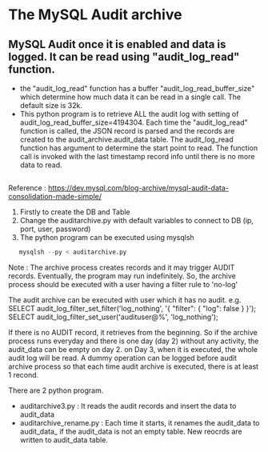 # The MySQL Audit archive 
## MySQL Audit once it is enabled and data is logged.  It can be read using "audit_log_read" function.
 - the "audit_log_read" function has a buffer "audit_log_read_buffer_size" which determine how much data it can be read in a single call.  The default size is 32k.
 - This python program is to retrieve ALL the audit log with setting of audit_log_read_buffer_size=4194304.
   Each time the "audit_log_read" function is called, the JSON record is parsed and the records are created to the audit_archive.audit_data table.
   The audit_log_read function has argument to determine the start point to read.   The function call is invoked with the last timestamp record info until there is no more data to read.
##

Reference : https://dev.mysql.com/blog-archive/mysql-audit-data-consolidation-made-simple/

1. Firstly to create the DB and Table
2. Change the auditarchive.py with default variables to connect to DB (ip, port, user, password)
3. The python program can be executed using mysqlsh
```python
   mysqlsh --py < auditarchive.py 
```


Note :
The archive process creates records and it may trigger AUDIT records.  Eventually, the program may run indefinitely.
So, the archive process should be executed with a user having a filter rule to 'no-log'

The audit archive can be executed with user which it has no audit.
	e.g.
	SELECT audit_log_filter_set_filter('log_nothing', '{ "filter": { "log": false } }');
	SELECT audit_log_filter_set_user('audituser@%', 'log_nothing');

If there is no AUDIT record, it retrieves from the beginning.
  So if the archive process runs everyday and there is one day (day 2) without any activity, the audit_data can be empty on day 2.  on Day 3, when it is executed, the whole audit log will be read.   A dummy operation can be logged before audit archive process so that each time audit archive is executed, there is at least 1 recond.

There are 2 python program.  
- auditarchive3.py : It reads the audit records and insert the data to audit_data 
- auditarchive_rename.py : Each time it starts, it renames the audit_data to audit_data_<timestamp> if the audit_data is not an empty table.   New reocrds are written to audit_data table.




   

